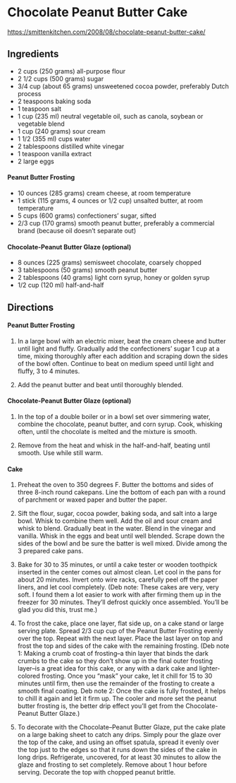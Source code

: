 # Chocolate Peanut Butter Cake
https://smittenkitchen.com/2008/08/chocolate-peanut-butter-cake/

## Ingredients

- 2 cups (250 grams) all-purpose flour
- 2 1/2 cups (500 grams) sugar
- 3/4 cup (about 65 grams) unsweetened cocoa powder, preferably Dutch process
- 2 teaspoons baking soda
- 1 teaspoon salt
- 1 cup (235 ml) neutral vegetable oil, such as canola, soybean or vegetable blend
- 1 cup (240 grams) sour cream
- 1 1/2 (355 ml) cups water
- 2 tablespoons distilled white vinegar
- 1 teaspoon vanilla extract
- 2 large eggs

#### Peanut Butter Frosting
- 10 ounces (285 grams) cream cheese, at room temperature
- 1 stick (115 grams, 4 ounces or 1/2 cup) unsalted butter, at room temperature
- 5 cups (600 grams) confectioners’ sugar, sifted
- 2/3 cup (170 grams) smooth peanut butter, preferably a commercial brand (because oil doesn’t separate out)

#### Chocolate-Peanut Butter Glaze (optional)
- 8 ounces (225 grams) semisweet chocolate, coarsely chopped
- 3 tablespoons (50 grams) smooth peanut butter
- 2 tablespoons (40 grams) light corn syrup, honey or golden syrup
- 1/2 cup (120 ml) half-and-half

## Directions
#### Peanut Butter Frosting

1. In a large bowl with an electric mixer, beat the cream cheese and butter until light and fluffy. Gradually add the confectioners’ sugar 1 cup at a time, mixing thoroughly after each addition and scraping down the sides of the bowl often. Continue to beat on medium speed until light and fluffy, 3 to 4 minutes.

2. Add the peanut butter and beat until thoroughly blended.

#### Chocolate-Peanut Butter Glaze (optional)
1. In the top of a double boiler or in a bowl set over simmering water, combine the chocolate, peanut butter, and corn syrup. Cook, whisking often, until the chocolate is melted and the mixture is smooth.

2. Remove from the heat and whisk in the half-and-half, beating until smooth. Use while still warm.

#### Cake

1. Preheat the oven to 350 degrees F. Butter the bottoms and sides of three 8-inch round cakepans. Line the bottom of each pan with a round of parchment or waxed paper and butter the paper.

2. Sift the flour, sugar, cocoa powder, baking soda, and salt into a large bowl. Whisk to combine them well. Add the oil and sour cream and whisk to blend. Gradually beat in the water. Blend in the vinegar and vanilla. Whisk in the eggs and beat until well blended. Scrape down the sides of the bowl and be sure the batter is well mixed. Divide among the 3 prepared cake pans.

3. Bake for 30 to 35 minutes, or until a cake tester or wooden toothpick inserted in the center comes out almost clean. Let cool in the pans for about 20 minutes. Invert onto wire racks, carefully peel off the paper liners, and let cool completely. (Deb note: These cakes are very, very soft. I found them a lot easier to work with after firming them up in the freezer for 30 minutes. They’ll defrost quickly once assembled. You’ll be glad you did this, trust me.)

4. To frost the cake, place one layer, flat side up, on a cake stand or large serving plate. Spread 2/3 cup cup of the Peanut Butter Frosting evenly over the top. Repeat with the next layer. Place the last layer on top and frost the top and sides of the cake with the remaining frosting. (Deb note 1: Making a crumb coat of frosting–a thin layer that binds the dark crumbs to the cake so they don’t show up in the final outer frosting layer–is a great idea for this cake, or any with a dark cake and lighter-colored frosting. Once you “mask” your cake, let it chill for 15 to 30 minutes until firm, then use the remainder of the frosting to create a smooth final coating. Deb note 2: Once the cake is fully frosted, it helps to chill it again and let it firm up. The cooler and more set the peanut butter frosting is, the better drip effect you’ll get from the Chocolate-Peanut Butter Glaze.)

5. To decorate with the Chocolate–Peanut Butter Glaze, put the cake plate on a large baking sheet to catch any drips. Simply pour the glaze over the top of the cake, and using an offset spatula, spread it evenly over the top just to the edges so that it runs down the sides of the cake in long drips. Refrigerate, uncovered, for at least 30 minutes to allow the glaze and frosting to set completely. Remove about 1 hour before serving. Decorate the top with chopped peanut brittle.